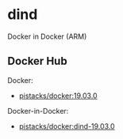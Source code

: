 # dind
Docker in Docker (ARM)

## Docker Hub

Docker:

- [pistacks/docker:19.03.0](https://hub.docker.com/r/pistacks/docker)

Docker-in-Docker:

- [pistacks/docker:dind-19.03.0](https://hub.docker.com/r/pistacks/docker)
